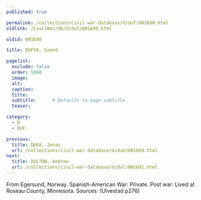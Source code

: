 ```yaml
---
published: true

permalink: /collections/civil-war-database/d/duf/001690.html
oldlink: /CivilWar/db/d/duf/001690.html

oldid: 001690

title: DUFVA, Svend

pagelist:
  exclude: false
  order: 1690
  image: 
  alt:
  caption:
  title:
  subtitle:      # Defaults to page subtitle
  teaser:

category: 
  - D 
  - DUF

previous:
  title: DUEA, Jonas
  url: /collections/civil-war-database/d/due/001689.html  
next:
  title: DULTON, Andrew
  url: /collections/civil-war-database/d/dul/001691.html   
---
```

From Egersund, Norway. Spanish-American War: Private. Post war: Lived at Roseau County, Minnesota. Sources: (Ulvestad p276)